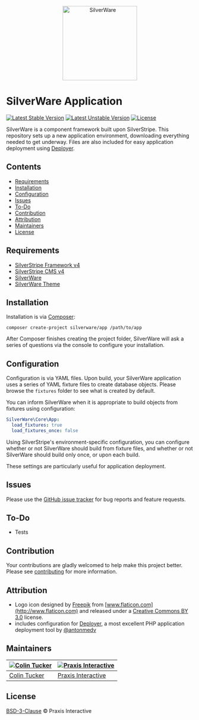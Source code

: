 <p align="center">
  <img src="https://raw.githubusercontent.com/praxisnetau/silverware-app/master/assets/Uploads/silverware-logo.png" width="200" height="200" title="SilverWare" alt="SilverWare">
</p>

# SilverWare Application

[![Latest Stable Version](https://poser.pugx.org/silverware/app/v/stable)](https://packagist.org/packages/silverware/app)
[![Latest Unstable Version](https://poser.pugx.org/silverware/app/v/unstable)](https://packagist.org/packages/silverware/app)
[![License](https://poser.pugx.org/silverware/app/license)](https://packagist.org/packages/silverware/app)

SilverWare is a component framework built upon SilverStripe. This repository sets up a new
application environment, downloading everything needed to get underway. Files are also included for
easy application deployment using [Deployer][deployer].

## Contents

- [Requirements](#requirements)
- [Installation](#installation)
- [Configuration](#configuration)
- [Issues](#issues)
- [To-Do](#to-do)
- [Contribution](#contribution)
- [Attribution](#attribution)
- [Maintainers](#maintainers)
- [License](#license)

## Requirements

- [SilverStripe Framework v4][silverstripe-framework]
- [SilverStripe CMS v4][silverstripe-cms]
- [SilverWare][silverware]
- [SilverWare Theme][silverware-theme]

## Installation

Installation is via [Composer][composer]:

```
composer create-project silverware/app /path/to/app
```

After Composer finishes creating the project folder, SilverWare will ask a series of questions via
the console to configure your installation.

## Configuration

Configuration is via YAML files. Upon build, your SilverWare application uses a series of YAML fixture
files to create database objects. Please browse the `fixtures` folder to see what is created by default.

You can inform SilverWare when it is appropriate to build objects from fixtures using configuration:

```yaml
SilverWare\Core\App:
  load_fixtures: true
  load_fixtures_once: false
```

Using SilverStripe's environment-specific configuration, you can configure whether or not SilverWare
should build from fixture files, and whether or not SilverWare should build only once, or upon each build.

These settings are particularly useful for application deployment.

## Issues

Please use the [GitHub issue tracker][issues] for bug reports and feature requests.

## To-Do

- Tests

## Contribution

Your contributions are gladly welcomed to help make this project better.
Please see [contributing](CONTRIBUTING.md) for more information.

## Attribution

- Logo icon designed by [Freepik](http://www.freepik.com) from [www.flaticon.com](http://www.flaticon.com)
  and released under a [Creative Commons BY 3.0](https://creativecommons.org/licenses/by/3.0) license.
- includes configuration for [Deployer][deployer], a most excellent PHP application deployment tool by
  [@antonmedv](https://github.com/antonmedv)

## Maintainers

[![Colin Tucker](https://avatars3.githubusercontent.com/u/1853705?s=144)](https://github.com/colintucker) | [![Praxis Interactive](https://avatars2.githubusercontent.com/u/1782612?s=144)](http://www.praxis.net.au)
---|---
[Colin Tucker](https://github.com/colintucker) | [Praxis Interactive](http://www.praxis.net.au)

## License

[BSD-3-Clause](LICENSE.md) &copy; Praxis Interactive

[silverware]: https://github.com/praxisnetau/silverware
[silverware-theme]: https://github.com/praxisnetau/silverware-theme
[composer]: https://getcomposer.org
[silverstripe-framework]: https://github.com/silverstripe/silverstripe-framework
[silverstripe-cms]: https://github.com/silverstripe/silverstripe-cms
[issues]: https://github.com/praxisnetau/silverware-app/issues
[deployer]: https://github.com/deployphp/deployer
